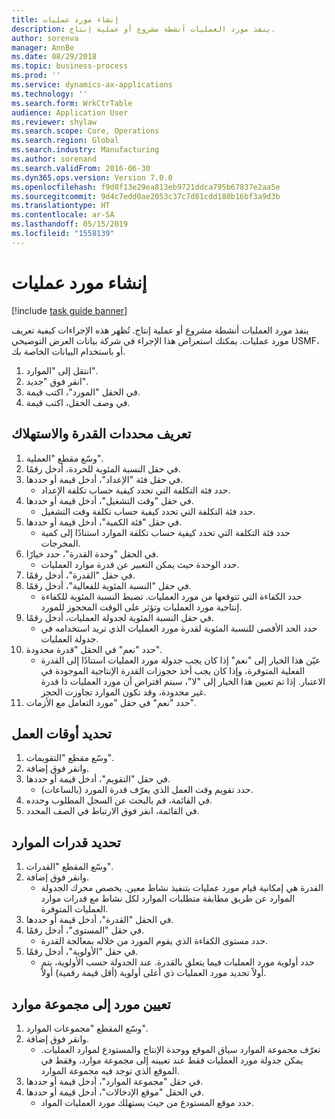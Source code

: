 ```yaml
---
title: إنشاء مورد عمليات
description: ينفذ مورد العمليات أنشطة مشروع أو عملية إنتاج.
author: sorenva
manager: AnnBe
ms.date: 08/29/2018
ms.topic: business-process
ms.prod: ''
ms.service: dynamics-ax-applications
ms.technology: ''
ms.search.form: WrkCtrTable
audience: Application User
ms.reviewer: shylaw
ms.search.scope: Core, Operations
ms.search.region: Global
ms.search.industry: Manufacturing
ms.author: sorenand
ms.search.validFrom: 2016-06-30
ms.dyn365.ops.version: Version 7.0.0
ms.openlocfilehash: f9d8f13e29ea813eb9721ddca795b67837e2aa5e
ms.sourcegitcommit: 9d4c7edd0ae2053c37c7d81cdd180b16bf3a9d3b
ms.translationtype: HT
ms.contentlocale: ar-SA
ms.lasthandoff: 05/15/2019
ms.locfileid: "1558139"
---
```

# <a name="create-an-operations-resource"></a>إنشاء مورد عمليات

[!include [task guide banner](../../includes/task-guide-banner.md)]

ينفذ مورد العمليات أنشطة مشروع أو عملية إنتاج. تُظهر هذه الإجراءات كيفية تعريف مورد عمليات. يمكنك استعراض هذا الإجراء في شركة بيانات العرض التوضيحي USMF، أو باستخدام البيانات الخاصة بك.

1. انتقل إلى "الموارد".
2. انقر فوق "جديد".
3. في الحقل "المورد"، اكتب قيمة.
4. في وصف الحقل، اكتب قيمة.

## <a name="define-capacity-and-consumption-parameters"></a>تعريف محددات القدرة والاستهلاك
1. وسّع مقطع "العملية".
2. في حقل النسبة المئوية للخردة، أدخل رقمًا.
3. في حقل فئة "الإعداد"، أدخل قيمة أو حددها.
    * حدد فئة التكلفة التي تحدد كيفية حساب تكلفة الإعداد.  
4. في حقل "وقت التشغيل"، أدخل قيمة أو حددها.
    * حدد فئة التكلفة التي تحدد كيفية حساب تكلفة وقت التشغيل.  
5. في حقل "فئة الكمية‬"، أدخل قيمة أو حددها.
    * حدد فئة التكلفة التي تحدد كيفية حساب تكلفة الموارد استنادًا إلى كمية المخرجات.  
6. في الحقل "وحدة القدرة"، حدد خيارًا.
    * حدد الوحدة حيث يمكن التعبير عن قدرة موارد العمليات.  
7. في حقل "القدرة"، أدخل رقمًا.
8. في حقل "النسبة المئوية للفعالية‬"، أدخل رقمًا.
    * حدد الكفاءة التي تتوقعها من مورد العمليات. تضبط النسبة المئوية للكفاءة إنتاجية‬ مورد العمليات وتؤثر على الوقت المحجوز للمورد.  
9. في حقل النسبة المئوية لجدولة العمليات، أدخل رقمًا.
    * حدد الحد الأقصى للنسبة المئوية لقدرة مورد العمليات الذي تريد استخدامه في جدولة العمليات.  
10. حدد "نعم" في الحقل "قدرة محدودة‬".
    * عيّن هذا الخيار إلى "نعم" إذا كان يجب جدولة مورد العمليات استنادًا إلى القدرة الفعلية المتوفرة، وإذا كان يجب أخذ حجوزات القدرة الإنتاجية الموجودة في الاعتبار. إذا تم تعيين هذا الخيار إلى "لا"، سيتم افتراض أن مورد العمليات ذا قدرة غير محدودة‬‏‫، وقد تكون الموارد تجاوزت الحجز‬.  
11. حدد "نعم" في حقل "مورد التعامل مع الأزمات‬".

## <a name="define-working-times"></a>تحديد أوقات العمل
1. وسّع مقطع "التقويمات".
2. وانقر فوق إضافة.
3. في حقل "التقويم"، أدخل قيمة أو حددها.
    * حدد تقويم وقت العمل الذي يعرّف قدرة المورد (بالساعات).  
4. في القائمة، قم بالبحث عن السجل المطلوب وحدده.
5. في القائمة، انقر فوق الارتباط في الصف المحدد.

## <a name="define-resource-capabilities"></a>تحديد قدرات الموارد
1. وسّع المقطع "القدرات‬".
2. وانقر فوق إضافة.
    * القدرة هي إمكانية قيام مورد عمليات بتنفيذ نشاط معين. يخصص محرك الجدولة الموارد عن طريق مطابقة متطلبات الموارد‬ لكل نشاط مع قدرات موارد العمليات المتوفرة.  
3. في الحقل "القدرة"، أدخل قيمة أو حددها.
4. في حقل "المستوى"، أدخل رقمًا.
    * حدد مستوى الكفاءة الذي يقوم المورد من خلاله بمعالجة القدرة.  
5. في حقل "الأولوية"، أدخل رقمًا.
    * حدد أولوية مورد العمليات فيما يتعلق بالقدرة. عند الجدولة حسب الأولوية، يتم أولاً تحديد مورد العمليات ذي أعلى أولوية (أقل قيمة رقمية) أولاً.  

## <a name="assign-resource-to-resource-group"></a>تعيين مورد إلى مجموعة موارد
1. وسّع المقطع "مجموعات الموارد".
2. وانقر فوق إضافة.
    * تعرّف مجموعة الموارد سياق الموقع ووحدة الإنتاج والمستودع لموارد العمليات. يمكن جدولة مورد العمليات فقط عند تعيينه إلى مجموعة موارد، وفقط في الموقع الذي توجد فيه مجموعة الموارد.  
3. في حقل "مجموعة الموارد"، أدخل قيمة أو حددها.
4. في الحقل "موقع الإدخالات‬"، أدخل قيمة أو حددها.
    * حدد موقع المستودع من حيث يستهلك مورد العمليات المواد.  

